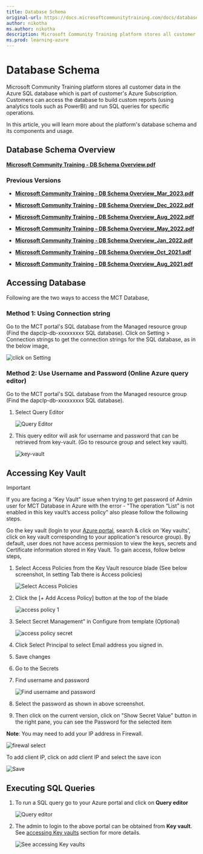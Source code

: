 ```yaml
---
title: Database Schema
original-url: https://docs.microsoftcommunitytraining.com/docs/database-schema
author: nikotha
ms.author: nikotha
description: Microsoft Community Training platform stores all customer data in the Azure SQL database which is part of customer's Azure Subscription.
ms.prod: learning-azure
---
```


# Database Schema

Microsoft Community Training platform stores all customer data in the Azure SQL database which is part of customer's Azure Subscription. Customers can access the database to build custom reports (using analytics tools such as PowerBI) and run SQL queries for specific operations.

In this article, you will learn more about the platform's database schema and its components and usage.

## Database Schema Overview

[**Microsoft Community Training - DB Schema Overview.pdf**](https://github.com/v-gauravp/microsoft-community-training/files/12376076/Microsoft.Community.Training_DB.Schema_Aug.2023.pdf)

### Previous Versions

* [**Microsoft Community Training - DB Schema Overview_Mar_2023.pdf**](https://github.com/v-gauravp/microsoft-community-training/files/12376103/MCT_DB.Schema_Mar.2023.4.pdf)

* [**Microsoft Community Training - DB Schema Overview_Dec_2022.pdf**](https://github.com/MicrosoftDocs/microsoft-community-training/files/10298843/MCT_DB.Schema_Dec2022.pdf)

* [**Microsoft Community Training - DB Schema Overview_Aug_2022.pdf**](https://github.com/MicrosoftDocs/microsoft-community-training/files/9754128/MCT_DB.Schema_Aug2022.pdf)

* [**Microsoft Community Training - DB Schema Overview_May_2022.pdf**](https://github.com/MicrosoftDocs/microsoft-community-training/files/8511863/MCT_DB_Schema_Apr2022.pdf)

* [**Microsoft Community Training - DB Schema Overview_Jan_2022.pdf**](https://github.com/MicrosoftDocs/microsoft-community-training/files/7889844/MCT_DB_Schema_Jan2022.pdf)

* [**Microsoft Community Training - DB Schema Overview_Oct_2021.pdf**](https://github.com/MicrosoftDocs/microsoft-community-training/files/7581669/MCT_DB_Schema_Oct2021.pdf)

* [**Microsoft Community Training - DB Schema Overview_Aug_2021.pdf**](https://github.com/MicrosoftDocs/microsoft-community-training/files/7046708/MCT_DB.Schema_Aug2021.pdf)

## Accessing Database

Following are the two ways to access the MCT Database,

### Method 1: Using Connection string

Go to the MCT portal's SQL database from the Managed resource group (Find the dapclp-db-xxxxxxxxx SQL database).
Click on Setting > Connection strings to get the connection strings for the SQL database, as in the below image,

   ![click on Setting](../../media/image%28346%29.png)

### Method 2: Use Username and Password (Online Azure query editor)

Go to the MCT portal's SQL database from the Managed resource group (Find the dapclp-db-xxxxxxxxx SQL database).

1. Select Query Editor

    ![Query Editor](../../media/image%28347%29.png)

2. This query editor will ask for username and password that can be retrieved from key-vault. (Go to resource group and select key vault).

    ![key-vault](../../media/image%28348%29.png)

## Accessing Key Vault

> [!IMPORTANT]  
> If you are facing a “Key Vault” issue when trying to get password of Admin user for MCT Database in Azure with the error - "The operation “List” is not enabled in this key vault’s access policy" also please follow the following steps.

Go the key vault (login to your [Azure portal](https://ms.portal.azure.com/), search & click on 'Key vaults', click on key vault corresponding to your application's resource group). By default, user does not have access permission to view the keys, secrets and Certificate information stored in Key Vault. To gain access, follow below steps,

1. Select Access Policies from the Key Vault resource blade (See below screenshot, In setting Tab there is Access policies)

    ![Select Access Policies](../../media/image%28349%29.png)

2. Click the [+ Add Access Policy] button at the top of the blade

    ![access policy 1](../../media/access%20policy%201.png)

3. Select Secret Management” in Configure from template (Optional)

    ![access policy secret](../../media/access%20policy%20secret.png)

4. Click Select Principal to select Email address you signed in.

5. Save changes

6. Go to the Secrets

7. Find username and password

    ![Find username and password](../../media/image%28350%29.png)

8. Select the password as shown in above screenshot.

9. Then click on the current version, click on "Show Secret Value" button in the right pane, you can see the Password for the selected item

**Note**: You may need to add your IP address in Firewall.

![firewal select](../../media/firewal%20select.png)

To add client IP, click on add client IP and select the save icon

![Save](../../media/FIREWAL.png)

## Executing SQL Queries

1. To run a SQL query go to your Azure portal and click on **Query editor**

    ![Query editor](../../media/image%28353%29.png)

2. The admin to login to the above portal can be obtained from **Key vault**. See [accessing Key vaults](./database-schema.md#accessing-key-vault) section for more details.

    ![See accessing Key vaults](../../media/image%28354%29.png)
